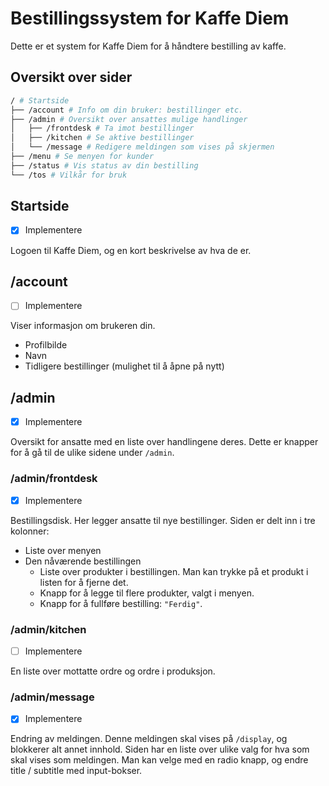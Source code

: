 # Bestillingssystem for Kaffe Diem

Dette er et system for Kaffe Diem for å håndtere bestilling av kaffe.

## Oversikt over sider

```bash
/ # Startside
├── /account # Info om din bruker: bestillinger etc.
├── /admin # Oversikt over ansattes mulige handlinger
│   ├── /frontdesk # Ta imot bestillinger
│   ├── /kitchen # Se aktive bestillinger
│   └── /message # Redigere meldingen som vises på skjermen
├── /menu # Se menyen for kunder
├── /status # Vis status av din bestilling
└── /tos # Vilkår for bruk
```

## Startside

- [x] Implementere

Logoen til Kaffe Diem, og en kort beskrivelse av hva de er.

## /account

- [ ] Implementere

Viser informasjon om brukeren din.

- Profilbilde
- Navn
- Tidligere bestillinger (mulighet til å åpne på nytt)

## /admin

- [x] Implementere

Oversikt for ansatte med en liste over handlingene deres. Dette er knapper for å gå til de ulike sidene under `/admin`.

### /admin/frontdesk

- [x] Implementere

Bestillingsdisk. Her legger ansatte til nye bestillinger. Siden er delt inn i tre kolonner:

- Liste over menyen
- Den nåværende bestillingen
  - Liste over produkter i bestillingen. Man kan trykke på et produkt i listen for å fjerne det.
  - Knapp for å legge til flere produkter, valgt i menyen.
  - Knapp for å fullføre bestilling: `"Ferdig"`.

### /admin/kitchen

- [ ] Implementere

En liste over mottatte ordre og ordre i produksjon.

### /admin/message

- [x] Implementere

Endring av meldingen. Denne meldingen skal vises på `/display`, og blokkerer alt annet innhold. Siden har en liste over ulike valg for hva som skal vises som meldingen. Man kan velge med en radio knapp, og endre title / subtitle med input-bokser.
